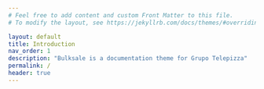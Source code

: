 ```yaml
---
# Feel free to add content and custom Front Matter to this file.
# To modify the layout, see https://jekyllrb.com/docs/themes/#overriding-theme-defaults

layout: default
title: Introduction
nav_order: 1
description: "Bulksale is a documentation theme for Grupo Telepizza"
permalink: /
header: true
---
```

